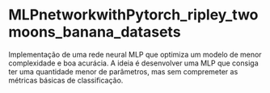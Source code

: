 # MLPnetworkwithPytorch_ripley_twomoons_banana_datasets


Implementação de uma rede neural MLP que optimiza um modelo de menor complexidade e boa acurácia. A ideia é desenvolver uma MLP que consiga ter uma quantidade menor de parâmetros, mas sem compremeter as métricas básicas de classificação.
